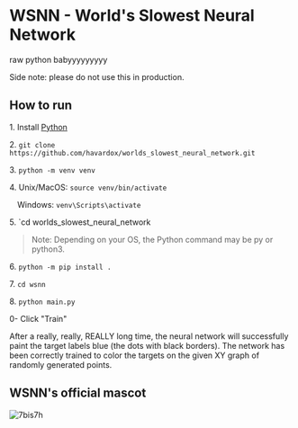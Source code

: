 # WSNN - World's Slowest Neural Network

raw python babyyyyyyyyy

Side note: please do not use this in production.

## How to run
1\. Install [Python](https://wiki.python.org/moin/BeginnersGuide/Download)

2\. `git clone https://github.com/havardox/worlds_slowest_neural_network.git`

3\. `python -m venv venv`

4\. Unix/MacOS: `source venv/bin/activate`

&emsp;Windows: `venv\Scripts\activate`

5\. `cd worlds_slowest_neural_network

> Note: Depending on your OS, the Python command may be py or python3.

6\. `python -m pip install .`

7\. `cd wsnn`

8\. `python main.py`

0\- Click "Train"

After a really, really, REALLY long time, the neural network will successfully paint the target labels blue (the dots with black borders).
The network has been correctly trained to color the targets on the given XY graph of randomly generated points.

## WSNN's official mascot

![7bis7h](https://user-images.githubusercontent.com/19144650/219683917-1c7352cf-571a-4f0b-9679-1db4af6f72f3.jpg)
